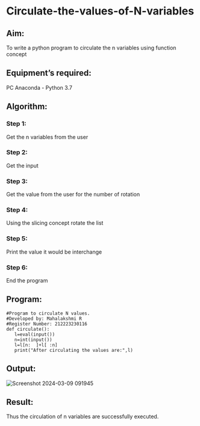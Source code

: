 # Circulate-the-values-of-N-variables
## Aim:
To write a python program to circulate the n variables using function concept
## Equipment’s required:
PC
Anaconda - Python 3.7
## Algorithm: 
### Step 1: 
Get the n variables from the user
### Step 2:
Get the input
### Step 3: 
Get the value from the user for the number of rotation
### Step 4: 
Using the slicing concept rotate the list
### Step 5: 
Print the value it would be interchange
### Step 6: 
End the program
## Program:
```
#Program to circulate N values.
#Developed by: Mahalakshmi R
#Register Number: 212223230116
def circulate():
   l=eval(input())
   n=int(input())
   l=l[n:  ]+l[ :n]
   print("After circulating the values are:",l)
```

## Output:
![Screenshot 2024-03-09 091945](https://github.com/Mahalakshmi230/Circulate-the-values-of-N-variables/assets/149365324/453b9155-fb53-406f-9659-d7755a43b784)

## Result:
Thus the circulation of n variables are successfully executed.
